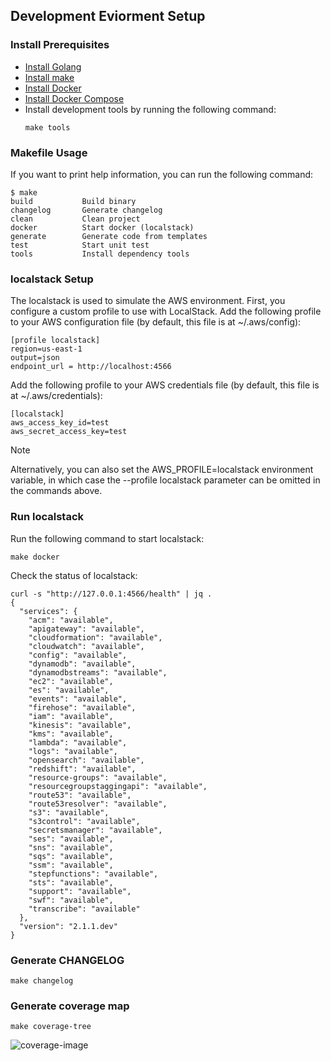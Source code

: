 ## Development Eviorment Setup
### Install Prerequisites
- [Install Golang](https://go.dev/doc/install)
- [Install make](https://www.gnu.org/software/make/)
- [Install Docker](https://docs.docker.com/get-docker/)
- [Install Docker Compose](https://docs.docker.com/compose/install/)
- Install development tools by running the following command:
    ```shell
    make tools
    ```

### Makefile Usage
If you want to print help information, you can run the following command:
```shell
$ make
build           Build binary
changelog       Generate changelog
clean           Clean project
docker          Start docker (localstack)
generate        Generate code from templates
test            Start unit test
tools           Install dependency tools 
```

### localstack Setup
The localstack is used to simulate the AWS environment. First, you configure a custom profile to use with LocalStack. Add the following profile to your AWS configuration file (by default, this file is at ~/.aws/config):

```shell
[profile localstack]
region=us-east-1
output=json
endpoint_url = http://localhost:4566
```

Add the following profile to your AWS credentials file (by default, this file is at ~/.aws/credentials):
```shell
[localstack]
aws_access_key_id=test
aws_secret_access_key=test
```

> [!NOTE]  
> Alternatively, you can also set the AWS_PROFILE=localstack environment variable, in which case the --profile localstack parameter can be omitted in the commands above.

### Run localstack
Run the following command to start localstack:
```shell
make docker
```

Check the status of localstack:
```shell
curl -s "http://127.0.0.1:4566/health" | jq .
{
  "services": {
    "acm": "available",
    "apigateway": "available",
    "cloudformation": "available",
    "cloudwatch": "available",
    "config": "available",
    "dynamodb": "available",
    "dynamodbstreams": "available",
    "ec2": "available",
    "es": "available",
    "events": "available",
    "firehose": "available",
    "iam": "available",
    "kinesis": "available",
    "kms": "available",
    "lambda": "available",
    "logs": "available",
    "opensearch": "available",
    "redshift": "available",
    "resource-groups": "available",
    "resourcegroupstaggingapi": "available",
    "route53": "available",
    "route53resolver": "available",
    "s3": "available",
    "s3control": "available",
    "secretsmanager": "available",
    "ses": "available",
    "sns": "available",
    "sqs": "available",
    "ssm": "available",
    "stepfunctions": "available",
    "sts": "available",
    "support": "available",
    "swf": "available",
    "transcribe": "available"
  },
  "version": "2.1.1.dev"
}
```

### Generate CHANGELOG
```shell
make changelog
```

### Generate coverage map
```shell
make coverage-tree
```

![coverage-image](cover.svg)